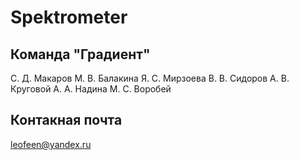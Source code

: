 # Spektrometer

## Команда "Градиент"
С. Д. Макаров
М. В. Балакина
Я. С. Мирзоева
В. В. Сидоров
А. В. Круговой
А. А. Надина
М. С. Воробей

## Контакная почта
leofeen@yandex.ru
